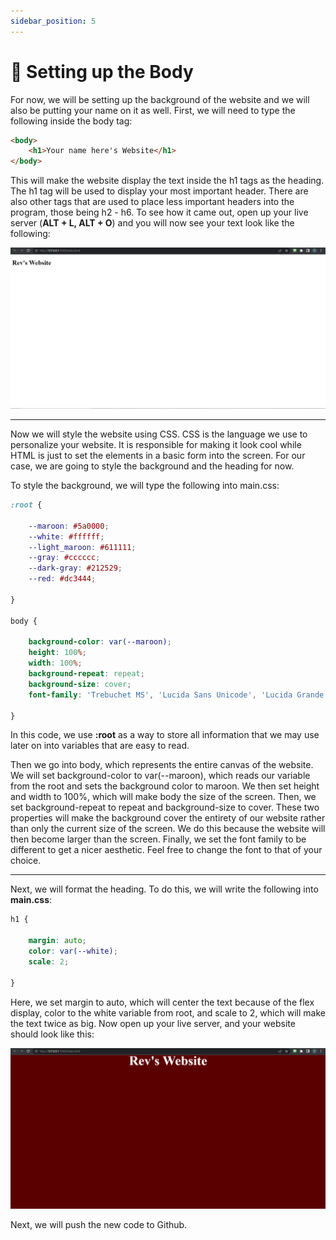 ```yaml
---
sidebar_position: 5
---
```


# 📄 Setting up the Body

For now, we will be setting up the background of the website and we will also be putting your name on it as well. First, we will need to type the following inside the body tag:

``` html
<body>
    <h1>Your name here's Website</h1>
</body>
```

This will make the website display the text inside the h1 tags as the heading. The h1 tag will be used to display your most important header. There are also other tags that are used to place less important headers into the program, those being h2 - h6. To see how it came out, open up your live server (__ALT + L, ALT + O__) and you will now see your text look like the following:

![Original Title](/img/new-pw/title_original.PNG "Original Title")

---

Now we will style the website using CSS. CSS is the language we use to personalize your website. It is responsible for making it look cool while HTML is just to set the elements in a basic form into the screen. For our case, we are going to style the background and the heading for now.

To style the background, we will type the following into main.css:

```CSS
:root {

    --maroon: #5a0000;
    --white: #ffffff;
    --light_maroon: #611111;
    --gray: #cccccc;
    --dark-gray: #212529;
    --red: #dc3444;

}

body {

    background-color: var(--maroon);
    height: 100%;
    width: 100%;
    background-repeat: repeat;
    background-size: cover;
    font-family: 'Trebuchet MS', 'Lucida Sans Unicode', 'Lucida Grande', 'Lucida Sans', Arial, sans-serif;

}
```

In this code, we use __:root__ as a way to store all information that we may use later on into variables that are easy to read.

Then we go into body, which represents the entire canvas of the website. We will set background-color to var(--maroon), which reads our variable from the root and sets the background color to maroon. We then set height and width to 100%, which will make body the size of the screen. Then, we set background-repeat to repeat and background-size to cover. These two properties will make the background cover the entirety of our website rather than only the current size of the screen. We do this because the website will then become larger than the screen. Finally, we set the font family to be different to get a nicer aesthetic. Feel free to change the font to that of your choice.

---

Next, we will format the heading. To do this, we will write the following into __main.css__:

```CSS
h1 {

    margin: auto;
    color: var(--white);
    scale: 2;

}
```

Here, we set margin to auto, which will center the text because of the flex display, color to the white variable from root, and scale to 2, which will make the text twice as big. Now open up your live server, and your website should look like this:

![Week 1 Final Product](/img/new-pw/website_week1.PNG "Final Product Week 1")

Next, we will push the new code to Github.
